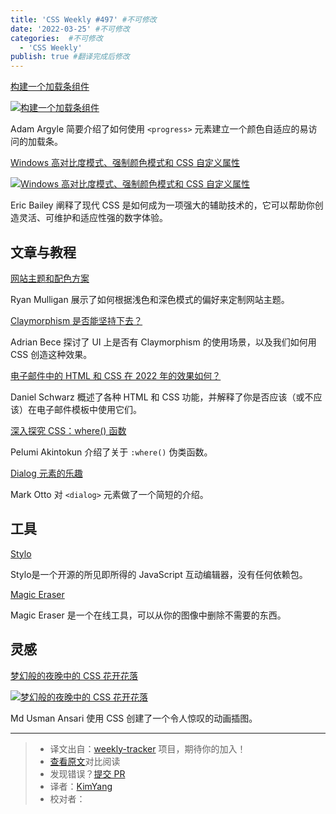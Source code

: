 ```yaml
---
title: 'CSS Weekly #497' #不可修改
date: '2022-03-25' #不可修改
categories:  #不可修改
  - 'CSS Weekly'
publish: true #翻译完成后修改
---
```


[构建一个加载条组件](https://web.dev/building-a-loading-bar-component/?utm_source=CSS-Weekly&utm_campaign=Issue-497&utm_medium=web)

[![构建一个加载条组件](https://css-weekly.com/wp-content/uploads/2022/02/building-a-loading-bar-component.jpg)](https://web.dev/building-a-loading-bar-component/?utm_source=CSS-Weekly&utm_campaign=Issue-497&utm_medium=web)

<!--以上是预览信息，图片一张或限制百字左右，前者优先，全文请使用二级及以下标题-->
<!-- more -->

Adam Argyle 简要介绍了如何使用 `<progress>` 元素建立一个颜色自适应的易访问的加载条。

[Windows 高对比度模式、强制颜色模式和 CSS 自定义属性](https://www.smashingmagazine.com/2022/03/windows-high-contrast-colors-mode-css-custom-properties/?utm_source=CSS-Weekly&utm_campaign=Issue-497&utm_medium=web)

[![Windows 高对比度模式、强制颜色模式和 CSS 自定义属性](https://css-weekly.com/wp-content/uploads/2022/02/windows-high-contrast-colors-mode-css-custom-properties.jpg)](https://www.smashingmagazine.com/2022/03/windows-high-contrast-colors-mode-css-custom-properties/?utm_source=CSS-Weekly&utm_campaign=Issue-497&utm_medium=web)

Eric Bailey 阐释了现代 CSS 是如何成为一项强大的辅助技术的，它可以帮助你创造灵活、可维护和适应性强的数字体验。

## 文章与教程

[网站主题和配色方案](https://ryanmulligan.dev/blog/themes-and-schemes/?utm_source=CSS-Weekly&utm_campaign=Issue-497&utm_medium=web)

Ryan Mulligan 展示了如何根据浅色和深色模式的偏好来定制网站主题。

[Claymorphism 是否能坚持下去？](https://www.smashingmagazine.com/2022/03/claymorphism-css-ui-design-trend/?utm_source=CSS-Weekly&utm_campaign=Issue-497&utm_medium=web)

Adrian Bece 探讨了 UI 上是否有 Claymorphism 的使用场景，以及我们如何用 CSS 创造这种效果。

[电子邮件中的 HTML 和 CSS 在 2022 年的效果如何？](https://designmodo.com/html-css-emails/?utm_source=CSS-Weekly&utm_campaign=Issue-497&utm_medium=web)

Daniel Schwarz 概述了各种 HTML 和 CSS 功能，并解释了你是否应该（或不应该）在电子邮件模板中使用它们。

[深入探究 CSS：where() 函数](https://blog.logrocket.com/deep-dive-css-where-function/?utm_source=CSS-Weekly&utm_campaign=Issue-497&utm_medium=web)

Pelumi Akintokun 介绍了关于 `:where()` 伪类函数。

[Dialog 元素的乐趣](https://markdotto.com/2022/03/16/dialog-element/?utm_source=CSS-Weekly&utm_campaign=Issue-497&utm_medium=web)

Mark Otto 对 `<dialog>` 元素做了一个简短的介绍。

## 工具

[Stylo](https://stylojs.com/?utm_source=CSS-Weekly&utm_campaign=Issue-497&utm_medium=web)

Stylo是一个开源的所见即所得的 JavaScript 互动编辑器，没有任何依赖包。

[Magic Eraser](https://www.magiceraser.io/?utm_source=CSS-Weekly&utm_campaign=Issue-497&utm_medium=web)

Magic Eraser 是一个在线工具，可以从你的图像中删除不需要的东西。

## 灵感

[梦幻般的夜晚中的 CSS 花开花落](https://codepen.io/mdusmanansari/pen/BamepLe?utm_source=CSS-Weekly&utm_campaign=Issue-497&utm_medium=web)

[![梦幻般的夜晚中的 CSS 花开花落](https://css-weekly.com/wp-content/uploads/2022/02/css-blossoming-flowers-at-magical-night.jpg)](https://codepen.io/mdusmanansari/pen/BamepLe?utm_source=CSS-Weekly&utm_campaign=Issue-497&utm_medium=web)

Md Usman Ansari 使用 CSS 创建了一个令人惊叹的动画插图。

---
> * 译文出自：[weekly-tracker](https://github.com/FEDarling/weekly-tracker) 项目，期待你的加入！
> * [查看原文](https://css-weekly.com/issue-497/)对比阅读
> * 发现错误？[提交 PR](https://github.com/FEDarling/weekly-tracker/blob/main/weeklys/css_weekly/497)
> * 译者：[KimYang](https://github.com/KimYangOfCat)
> * 校对者：
